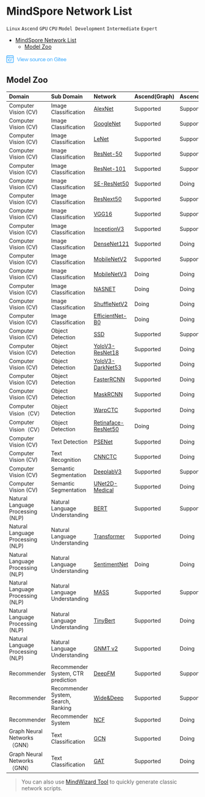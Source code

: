 # MindSpore Network List

`Linux` `Ascend` `GPU` `CPU` `Model Development` `Intermediate` `Expert`

<!-- TOC -->

- [MindSpore Network List](#mindspore-network-list)
    - [Model Zoo](#model-zoo)

<!-- /TOC -->

<a href="https://gitee.com/mindspore/docs/blob/master/docs/note/source_en/network_list_ms.md" target="_blank"><img src="./_static/logo_source.png"></a>

## Model Zoo

|  Domain | Sub Domain    | Network                                   | Ascend(Graph) | Ascend(PyNative) | GPU(Graph) | GPU(PyNative)| CPU(Graph)
|:------   |:------| :-----------                               |:------   |:------   |:------  |:------  |:-----
|Computer Vision (CV) | Image Classification  | [AlexNet](https://gitee.com/mindspore/mindspore/blob/master/model_zoo/official/cv/alexnet/src/alexnet.py)          |  Supported |  Supported |  Supported |  Supported | Doing
| Computer Vision (CV)  | Image Classification  | [GoogleNet](https://gitee.com/mindspore/mindspore/blob/master/model_zoo/official/cv/googlenet/src/googlenet.py)                                               |  Supported     |  Supported | Supported |  Supported | Doing
| Computer Vision (CV)  | Image Classification  | [LeNet](https://gitee.com/mindspore/mindspore/blob/master/model_zoo/official/cv/lenet/src/lenet.py)              |  Supported |  Supported |  Supported |  Supported | Supported
| Computer Vision (CV)  | Image Classification  | [ResNet-50](https://gitee.com/mindspore/mindspore/blob/master/model_zoo/official/cv/resnet/src/resnet.py)          |  Supported |  Supported |  Supported |  Supported | Doing
|Computer Vision (CV)  | Image Classification  | [ResNet-101](https://gitee.com/mindspore/mindspore/blob/master/model_zoo/official/cv/resnet/src/resnet.py)                                              |  Supported |  Supported | Supported |  Supported | Doing
|Computer Vision (CV)  | Image Classification  | [SE-ResNet50](https://gitee.com/mindspore/mindspore/blob/master/model_zoo/official/cv/resnet/src/resnet.py)                                              |  Supported | Doing | Doing | Doing | Doing
|Computer Vision (CV)  | Image Classification  | [ResNext50](https://gitee.com/mindspore/mindspore/blob/master/model_zoo/official/cv/resnext50/src/image_classification.py)                                             |  Supported |  Supported | Supported |  Supported | Doing
| Computer Vision (CV)  | Image Classification  | [VGG16](https://gitee.com/mindspore/mindspore/blob/master/model_zoo/official/cv/vgg16/src/vgg.py)                |  Supported |  Supported |  Supported |  Supported | Doing
| Computer Vision (CV)  | Image Classification  | [InceptionV3](https://gitee.com/mindspore/mindspore/blob/master/model_zoo/official/cv/inceptionv3/src/inception_v3.py)                |  Supported |  Supported |  Doing |  Doing | Doing
| Computer Vision (CV)  | Image Classification  | [DenseNet121](https://gitee.com/mindspore/mindspore/blob/master/model_zoo/official/cv/densenet121/src/network/densenet.py) |  Supported |  Doing |  Doing |  Doing | Doing
| Computer Vision (CV)  | Image Classification  | [MobileNetV2](https://gitee.com/mindspore/mindspore/blob/master/model_zoo/official/cv/mobilenetv2/src/mobilenetV2.py)                   |  Supported |  Supported |  Supported |  Supported | Doing
| Computer Vision (CV)  | Image Classification  | [MobileNetV3](https://gitee.com/mindspore/mindspore/blob/master/model_zoo/official/cv/mobilenetv3/src/mobilenetV3.py)                   |  Doing |  Doing |  Supported |  Supported | Doing
| Computer Vision (CV)  | Image Classification  | [NASNET](https://gitee.com/mindspore/mindspore/blob/master/model_zoo/official/cv/nasnet/src/nasnet_a_mobile.py) |  Doing |  Doing |  Supported |  Supported | Doing
| Computer Vision (CV)  | Image Classification  | [ShuffleNetV2](https://gitee.com/mindspore/mindspore/blob/master/model_zoo/official/cv/shufflenetv2/src/shufflenetv2.py) |  Doing |  Doing |  Supported |  Doing | Doing
| Computer Vision (CV)  | Image Classification  | [EfficientNet-B0](https://gitee.com/mindspore/mindspore/blob/master/model_zoo/official/cv/efficientnet/src/efficientnet.py) |  Doing |  Doing |  Supported |  Doing | Doing
|Computer Vision (CV)  | Object Detection  | [SSD](https://gitee.com/mindspore/mindspore/blob/master/model_zoo/official/cv/ssd/src/ssd.py)                   |  Supported |  Supported |Supported |Doing | Supported
| Computer Vision (CV)  | Object Detection  | [YoloV3-ResNet18](https://gitee.com/mindspore/mindspore/blob/master/model_zoo/official/cv/yolov3_resnet18/src/yolov3.py)         |  Supported |  Doing |  Doing |  Doing | Doing
| Computer Vision (CV)  | Object Detection  | [YoloV3-DarkNet53](https://gitee.com/mindspore/mindspore/blob/master/model_zoo/official/cv/yolov3_darknet53/src/yolo.py)         |  Supported |  Doing |  Supported |  Doing | Doing
| Computer Vision (CV)  | Object Detection  | [FasterRCNN](https://gitee.com/mindspore/mindspore/blob/master/model_zoo/official/cv/faster_rcnn/src/FasterRcnn/faster_rcnn_r50.py)         |  Supported |  Doing |  Doing |  Doing | Doing
| Computer Vision (CV)  | Object Detection  | [MaskRCNN](https://gitee.com/mindspore/mindspore/blob/master/model_zoo/official/cv/maskrcnn/src/maskrcnn/mask_rcnn_r50.py)         |  Supported |  Doing |  Doing |  Doing | Doing
| Computer Vision（CV） | Object Detection  | [WarpCTC](https://gitee.com/mindspore/mindspore/blob/master/model_zoo/official/cv/warpctc/src/warpctc.py)                    |  Supported |  Doing |  Supported |  Supported | Doing
| Computer Vision（CV） | Object Detection  | [Retinaface-ResNet50](https://gitee.com/mindspore/mindspore/blob/master/model_zoo/official/cv/retinaface_resnet50/src/network.py)                    |  Doing |  Doing |  Supported |  Supported | Doing
| Computer Vision (CV) | Text Detection  | [PSENet](https://gitee.com/mindspore/mindspore/blob/master/model_zoo/official/cv/psenet/src/ETSNET/etsnet.py)                |  Supported |  Doing |  Doing |  Doing | Doing
| Computer Vision (CV) | Text Recognition  | [CNNCTC](https://gitee.com/mindspore/mindspore/blob/master/model_zoo/official/cv/cnnctc/src/cnn_ctc.py)                |  Supported |  Doing |  Doing |  Doing | Doing
| Computer Vision (CV) | Semantic Segmentation  | [DeeplabV3](https://gitee.com/mindspore/mindspore/blob/master/model_zoo/official/cv/deeplabv3/src/nets/deeplab_v3/deeplab_v3.py)                                           |  Supported |  Supported |  Doing |  Doing | Doing
| Computer Vision (CV) | Semantic Segmentation  | [UNet2D-Medical](https://gitee.com/mindspore/mindspore/blob/master/model_zoo/official/cv/unet/src/unet/unet_model.py)                |  Supported |  Doing |  Doing |  Doing | Doing
| Natural Language Processing (NLP) | Natural Language Understanding  | [BERT](https://gitee.com/mindspore/mindspore/blob/master/model_zoo/official/nlp/bert/src/bert_model.py)                                          |  Supported |  Supported |  Supported |  Supported | Doing
| Natural Language Processing (NLP) | Natural Language Understanding  | [Transformer](https://gitee.com/mindspore/mindspore/blob/master/model_zoo/official/nlp/transformer/src/transformer_model.py)                                          |  Supported |  Doing |  Supported |  Supported | Doing
| Natural Language Processing (NLP) | Natural Language Understanding  | [SentimentNet](https://gitee.com/mindspore/mindspore/blob/master/model_zoo/official/nlp/lstm/src/lstm.py)                                          |  Doing |  Doing |  Supported |  Supported | Supported
| Natural Language Processing (NLP) | Natural Language Understanding  | [MASS](https://gitee.com/mindspore/mindspore/blob/master/model_zoo/official/nlp/mass/src/transformer/transformer_for_train.py)                                          |  Supported |  Supported |  Supported |  Doing | Doing
| Natural Language Processing (NLP) | Natural Language Understanding  | [TinyBert](https://gitee.com/mindspore/mindspore/blob/master/model_zoo/official/nlp/tinybert/src/tinybert_model.py)                                          |  Supported |  Doing |  Supported | Doing | Doing
| Natural Language Processing (NLP) | Natural Language Understanding  | [GNMT v2](https://gitee.com/mindspore/mindspore/blob/master/model_zoo/official/nlp/gnmt_v2/src/gnmt_model/gnmt.py)                     |  Supported |  Doing |  Doing | Doing | Doing
| Recommender | Recommender System, CTR prediction  | [DeepFM](https://gitee.com/mindspore/mindspore/blob/master/model_zoo/official/recommend/deepfm/src/deepfm.py)                                          |  Supported |  Supported |  Supported | Doing| Doing
| Recommender | Recommender System, Search, Ranking  | [Wide&Deep](https://gitee.com/mindspore/mindspore/blob/master/model_zoo/official/recommend/wide_and_deep/src/wide_and_deep.py)                                          |  Supported |  Supported |  Supported | Supported | Doing
| Recommender | Recommender System  | [NCF](https://gitee.com/mindspore/mindspore/blob/master/model_zoo/official/recommend/ncf/src/ncf.py)      |  Supported |  Doing |  Doing | Doing | Doing
| Graph Neural Networks（GNN）| Text Classification  | [GCN](https://gitee.com/mindspore/mindspore/blob/master/model_zoo/official/gnn/gcn/src/gcn.py)                                          |  Supported |  Doing |  Doing |  Doing | Doing
| Graph Neural Networks（GNN）| Text Classification  | [GAT](https://gitee.com/mindspore/mindspore/blob/master/model_zoo/official/gnn/gat/src/gat.py)                                          |  Supported |  Doing |  Doing |  Doing | Doing

> You can also use [MindWizard Tool](https://gitee.com/mindspore/mindinsight/tree/master/mindinsight/wizard/) to quickly generate classic network scripts.
